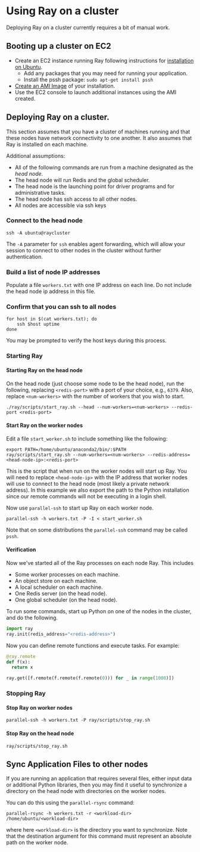 # Using Ray on a cluster

Deploying Ray on a cluster currently requires a bit of manual work.

## Booting up a cluster on EC2

* Create an EC2 instance running Ray following instructions for [installation on
Ubuntu](install-on-ubuntu.md).
    * Add any packages that you may need for running your application.
    * Install the pssh package: `sudo apt-get install pssh`
* [Create an AMI Image](http://docs.aws.amazon.com/AWSEC2/latest/UserGuide/creating-an-ami-ebs.html) of your installation.
* Use the EC2 console to launch additional instances using the AMI created.

## Deploying Ray on a cluster.

This section assumes that you have a cluster of machines running and that these nodes have network connectivity to one another.
It also assumes that Ray is installed on each machine.

Additional assumptions:

* All of the following commands are run from a machine designated as
the _head node_.
* The head node will run Redis and the global scheduler.
* The head node is the launching point for driver programs and for administrative tasks.
* The head node has ssh access to all other nodes.
* All nodes are accessible via ssh keys

### Connect to the head node

```
ssh -A ubuntu@raycluster
```

The `-A` parameter for `ssh` enables agent forwarding, which will allow your session to connect to other nodes in the cluster without further authentication.

### Build a list of node IP addresses

Populate a file `workers.txt` with one IP address on each line.
Do not include the head node ip address in this file.

### Confirm that you can ssh to all nodes
```
for host in $(cat workers.txt); do
	ssh $host uptime
done
```

You may be prompted to verify the host keys during this process.

### Starting Ray

#### Starting Ray on the head node

On the head node (just choose some node to be the head node), run the following,
replacing `<redis-port>` with a port of your choice, e.g., `6379`.
Also, replace `<num-workers>` with the number of workers that you wish to start.


```
./ray/scripts/start_ray.sh --head --num-workers=<num-workers> --redis-port <redis-port>
```

#### Start Ray on the worker nodes

Edit a file `start_worker.sh` to include something like the following:

```
export PATH=/home/ubuntu/anaconda2/bin/:$PATH
ray/scripts/start_ray.sh --num-workers=<num-workers> --redis-address=<head-node-ip>:<redis-port>
```

This is the script that when run on the worker nodes will start up Ray.
You will need to replace `<head-node-ip>` with the IP address that worker nodes will
use to connect to the head node (most likely a private network address).
In this example we also export the path to the Python installation since our remote
commands will not be executing in a login shell.

Now use `parallel-ssh` to start up Ray on each worker node.

```
parallel-ssh -h workers.txt -P -I < start_worker.sh
```

Note that on some distributions the `parallel-ssh` command may be called `pssh`.

#### Verification

Now we've started all of the Ray processes on each node Ray. This includes

- Some worker processes on each machine.
- An object store on each machine.
- A local scheduler on each machine.
- One Redis server (on the head node).
- One global scheduler (on the head node).

To run some commands, start up Python on one of the nodes in the cluster, and do
the following.

```python
import ray
ray.init(redis_address="<redis-address>")
```

Now you can define remote functions and execute tasks. For example:

```python
@ray.remote
def f(x):
  return x

ray.get([f.remote(f.remote(f.remote(0))) for _ in range(1000)])
```


### Stopping Ray

#### Stop Ray on worker nodes

```
parallel-ssh -h workers.txt -P ray/scripts/stop_ray.sh
```

#### Stop Ray on the head node

```
ray/scripts/stop_ray.sh
```


## Sync Application Files to other nodes

If you are running an application that requires several files, either input data or additional Python libraries, then you may find it useful to synchronize a directory on the head node with directories on the worker nodes.


You can do this using the `parallel-rsync` command:

```
parallel-rsync -h workers.txt -r <workload-dir> /home/ubuntu/<workload-dir>
```

where here `<workload-dir>` is the directory you want to synchronize.
Note that the destination argument for this command must represent an absolute path on the worker node.

